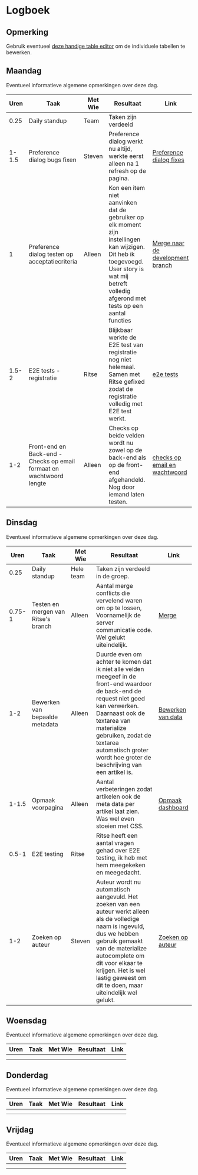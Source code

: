 # Logboek

## Opmerking
Gebruik eventueel [deze handige table editor](https://www.tablesgenerator.com/markdown_tables) om de individuele tabellen te bewerken.

## Maandag
Eventueel informatieve algemene opmerkingen over deze dag.

| Uren  | Taak                                                                  | Met Wie | Resultaat                                                                                                                                                                                          | Link                                                                                                                                        |
|-------|-----------------------------------------------------------------------|---------|----------------------------------------------------------------------------------------------------------------------------------------------------------------------------------------------------|---------------------------------------------------------------------------------------------------------------------------------------------|
| 0.25  | Daily standup                                                         | Team    | Taken zijn verdeeld                                                                                                                                                                                |                                                                                   |
| 1-1.5 | Preference dialog bugs fixen                                          | Steven  | Preference dialog werkt nu altijd, werkte eerst alleen na 1 refresh op de pagina.                                                                                                                  | [Preference dialog fixes](https://github.com/HANICA-DWA/sep2020-project-pardellos/commit/6b217f15c77c8b801d5cf804425bd8cd785047b5)          |
| 1     | Preference dialog testen op acceptatiecriteria                        | Alleen  | Kon een item niet aanvinken dat de gebruiker op elk moment zijn instellingen kan wijzigen. Dit heb ik toegevoegd. User story is wat mij betreft volledig afgerond met tests op een aantal functies | [Merge naar de development branch](https://github.com/HANICA-DWA/sep2020-project-pardellos/commit/80bfe1f7d2caa2e247968160809b9ec6080524de) |
| 1.5-2 | E2E tests - registratie                                               | Ritse   | Blijkbaar werkte de E2E test van registratie nog niet helemaal. Samen met Ritse gefixed zodat de registratie volledig met E2E test werkt.                                                          | [e2e tests](https://github.com/HANICA-DWA/sep2020-project-pardellos/commit/10525c0f018b4dfe57186ad7f90ca4d4aee248db)                                                                                                        |
| 1-2   | Front-end en Back-end -  Checks op email formaat en wachtwoord lengte | Alleen  | Checks op beide velden wordt nu zowel op de back-end als op de front-end afgehandeld. Nog door iemand laten testen.                                                                                | [checks op email en wachtwoord](https://github.com/HANICA-DWA/sep2020-project-pardellos/commit/b74bd25e2ee267a66bb74c8145db26b1c379f08e)    |

## Dinsdag
Eventueel informatieve algemene opmerkingen over deze dag.

| Uren   | Taak                                | Met Wie   | Resultaat                                                                                                                                                                                                                                                                               | Link                                                                                                                         |
|--------|-------------------------------------|-----------|-----------------------------------------------------------------------------------------------------------------------------------------------------------------------------------------------------------------------------------------------------------------------------------------|------------------------------------------------------------------------------------------------------------------------------|
| 0.25   | Daily standup                       | Hele team | Taken zijn verdeeld in de groep.                                                                                                                                                                                                                                                        |                                                                                                                              |
| 0.75-1 | Testen en mergen van Ritse's branch | Alleen    | Aantal merge conflicts die vervelend waren om op te lossen, Voornamelijk de server communicatie code. Wel gelukt uiteindelijk.                                                                                                                                                          | [Merge](https://github.com/HANICA-DWA/sep2020-project-pardellos/commit/33bc43ddc3b0745931039c258f0a60947b4d305d)             |
| 1-2    | Bewerken van bepaalde metadata      | Alleen    | Duurde even om achter te komen dat ik niet alle velden meegeef in de front-end waardoor de back-end de request niet goed kan verwerken. Daarnaast ook de textarea van materialize gebruiken, zodat de textarea automatisch groter wordt hoe groter de beschrijving van een artikel is.  | [Bewerken van data](https://github.com/HANICA-DWA/sep2020-project-pardellos/commit/09a9f0f376509c82b335d174b8b02e6f871a1069) |
| 1-1.5  | Opmaak voorpagina                   | Alleen    | Aantal verbeteringen zodat artikelen ook de meta data per artikel laat zien. Was wel even stoeien met CSS.                                                                                                                                                                              | [Opmaak dashboard](https://github.com/HANICA-DWA/sep2020-project-pardellos/commit/09a9f0f376509c82b335d174b8b02e6f871a1069)  |
| 0.5-1  | E2E testing                         | Ritse     | Ritse heeft een aantal vragen gehad over E2E testing, ik heb met hem meegekeken en meegedacht.                                                                                                                                                                                          |                                                                                                                              |
| 1-2    | Zoeken op auteur                    | Steven    | Auteur wordt nu automatisch aangevuld. Het zoeken van een auteur werkt alleen als de volledige naam is ingevuld, dus we hebben gebruik gemaakt van de materialize autocomplete om dit voor elkaar te krijgen. Het is wel lastig geweest om dit te doen, maar uiteindelijk wel gelukt.   | [Zoeken op auteur](https://github.com/HANICA-DWA/sep2020-project-pardellos/commit/7a429642d06c27036ea438661b33950087e49dd4)  |

## Woensdag
Eventueel informatieve algemene opmerkingen over deze dag.

| Uren | Taak | Met Wie | Resultaat | Link |
|------|------|---------|-----------|------|
|  |  |  |  |  |
|  |  |  |  |  |

## Donderdag
Eventueel informatieve algemene opmerkingen over deze dag.

| Uren | Taak | Met Wie | Resultaat | Link |
|------|------|---------|-----------|------|
|  |  |  |  |  |
|  |  |  |  |  |


## Vrijdag
Eventueel informatieve algemene opmerkingen over deze dag.

| Uren | Taak | Met Wie | Resultaat | Link |
|------|------|---------|-----------|------|
|  |  |  |  |  |
|  |  |  |  |  |
